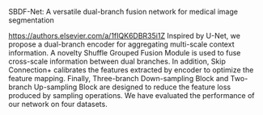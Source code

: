 SBDF-Net: A versatile dual-branch fusion network for medical image segmentation
<!-- link -->
https://authors.elsevier.com/a/1fIQK6DBR35i1Z
Inspired by U-Net, we propose a dual-branch encoder for aggregating multi-scale context information. A novelty Shuffle Grouped Fusion Module is used to fuse cross-scale information between dual branches. In addition, Skip Connection+ calibrates the features extracted by encoder to optimize the feature mapping. Finally, Three-branch Down-sampling Block and Two-branch Up-sampling Block are designed to reduce the feature loss produced by sampling operations. We have evaluated the performance of our network on four datasets. 
